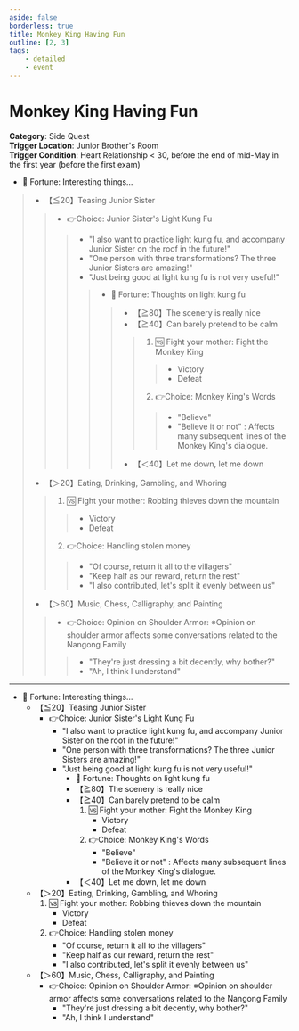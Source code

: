 ```yaml
---
aside: false
borderless: true
title: Monkey King Having Fun
outline: [2, 3]
tags:
    - detailed
    - event
---
```


# Monkey King Having Fun

**Category**: Side Quest<br>
**Trigger Location**: Junior Brother's Room<br>
**Trigger Condition**: Heart Relationship < 30, before the end of mid-May in the first year (before the first exam)

+ 🎲 Fortune: Interesting things...
> + 【≦20】Teasing Junior Sister
> > + 👉Choice: Junior Sister's Light Kung Fu
> > > + <span title="Personality +1, Obtain the secret book 'Leisurely Leg Technique'">"I also want to practice light kung fu, and accompany Junior Sister on the roof in the future!"</span>
> > > + <span title="Tang Cloth +2">"One person with three transformations? The three Junior Sisters are amazing!"</span>
> > > + <span title="Cultivation -1, Personality +1, Social Skills +1">"Just being good at light kung fu is not very useful!"</span>
> > > > +  <span title="Positive correction for light kung fu">🎲 Fortune: Thoughts on light kung fu</span>
> > > > > + <span title="Personality +1">【≧80】The scenery is really nice </span><br>
> > > > > + <span title="Social Skills -1">【≧40】Can barely pretend to be calm </span>
> > > > > > 1. 🆚 Fight your mother: Fight the Monkey King
> > > > > > > + <span title="Martial Arts +2">Victory</span>
> > > > > > > + <span title="Martial Arts +2">Defeat</span>
> > > > > > 2. 👉Choice: Monkey King's Words
> > > > > > > + <span title="Heart Relationship +20, Tang Cloth +1">"Believe"</span> <br>
> > > > > > > + <span title="Heart Relationship +20, Tang Cloth +1">"Believe it or not" </span>: Affects many subsequent lines of the Monkey King's dialogue.
> > > > > + <span title="Personality -2, Verbal Skills +1, Light Kung Fu +1, Tang Morling +1, Heart Relationship +20">【＜40】Let me down, let me down </span>
> + <span title="Morality < 40, Tang Cloth Favor +3, Reputation -1; Morality ≥ 40, Tang Cloth Favor -1">【＞20】Eating, Drinking, Gambling, and Whoring </span>
> > 1. 🆚 Fight your mother: Robbing thieves down the mountain
> > > + <span title="Martial Arts +2, Reputation +1">Victory</span>
> > > + <span title="Martial Arts +2">Defeat</span>
> > 2. 👉Choice: Handling stolen money
> > > + <span title="Reputation +2, Morality +1, Tang Zhongling +1, Tang Cloth -1">"Of course, return it all to the villagers"</span>
> > > + <span title="Reputation +1, Social Skills -1, Tang Cloth +1, Silver +500">"Keep half as our reward, return the rest"</span>
> > > + <span title="Verbal Skills +1, Morality -1, Social Skills -1, Personality +1, Silver +2000">"I also contributed, let's split it evenly between us" </span>
> + 【＞60】Music, Chess, Calligraphy, and Painting
> > + 👉Choice: Opinion on Shoulder Armor: ※Opinion on shoulder armor affects some conversations related to the Nangong Family
> > > + <span title="Tang Cloth -1, Nangong Family +1, Support Shoulder Armor">"They're just dressing a bit decently, why bother?"</span>
> > > + <span title="Verbal Skills +1, Tang Cloth +1, Obtain 'Monkey King's Doodles', Do not support Shoulder Armor">"Ah, I think I understand"</span>

***

+ 🎲 Fortune: Interesting things...
  + 【≦20】Teasing Junior Sister
    + 👉Choice: Junior Sister's Light Kung Fu
      + <span title="Personality +1, Obtain the secret book 'Leisurely Leg Technique'">"I also want to practice light kung fu, and accompany Junior Sister on the roof in the future!"</span>
      + <span title="Tang Cloth +2">"One person with three transformations? The three Junior Sisters are amazing!"</span>
      + <span title="Cultivation -1, Personality +1, Social Skills +1">"Just being good at light kung fu is not very useful!"</span>
        +  <span title="Positive correction for light kung fu">🎲 Fortune: Thoughts on light kung fu</span>
          + <span title="Personality +1">【≧80】The scenery is really nice </span><br>
          + <span title="Social Skills -1">【≧40】Can barely pretend to be calm </span>
            1. 🆚 Fight your mother: Fight the Monkey King
               + <span title="Martial Arts +2">Victory</span>
               + <span title="Martial Arts +2">Defeat</span>
            2. 👉Choice: Monkey King's Words
               + <span title="Heart Relationship +20, Tang Cloth +1">"Believe"</span> <br>
               + <span title="Heart Relationship +20, Tang Cloth +1">"Believe it or not" </span>: Affects many subsequent lines of the Monkey King's dialogue.
          + <span title="Personality -2, Verbal Skills +1, Light Kung Fu +1, Tang Morling +1, Heart Relationship +20">【＜40】Let me down, let me down </span>
  + <span title="Morality < 40, Tang Cloth Favor +3, Reputation -1; Morality ≥ 40, Tang Cloth Favor -1">【＞20】Eating, Drinking, Gambling, and Whoring </span>
    1. 🆚 Fight your mother: Robbing thieves down the mountain
       + <span title="Martial Arts +2, Reputation +1">Victory</span>
       + <span title="Martial Arts +2">Defeat</span>
    2. 👉Choice: Handling stolen money
       + <span title="Reputation +2, Morality +1, Tang Zhongling +1, Tang Cloth -1">"Of course, return it all to the villagers"</span>
       + <span title="Reputation +1, Social Skills -1, Tang Cloth +1, Silver +500">"Keep half as our reward, return the rest"</span>
       + <span title="Verbal Skills +1, Morality -1, Social Skills -1, Personality +1, Silver +2000">"I also contributed, let's split it evenly between us" </span>
  + 【＞60】Music, Chess, Calligraphy, and Painting
    + 👉Choice: Opinion on Shoulder Armor: ※Opinion on shoulder armor affects some conversations related to the Nangong Family
      + <span title="Tang Cloth -1, Nangong Family +1, Support Shoulder Armor">"They're just dressing a bit decently, why bother?"</span>
      + <span title="Verbal Skills +1, Tang Cloth +1, Obtain 'Monkey King's Doodles', Do not support Shoulder Armor">"Ah, I think I understand"</span>